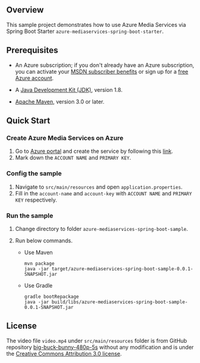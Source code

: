 ## Overview
This sample project demonstrates how to use Azure Media Services via Spring Boot Starter `azure-mediaservices-spring-boot-starter`. 

## Prerequisites

* An Azure subscription; if you don't already have an Azure subscription, you can activate your [MSDN subscriber benefits](https://azure.microsoft.com/en-us/pricing/member-offers/msdn-benefits-details/) or sign up for a [free Azure account](https://azure.microsoft.com/en-us/free/).

* A [Java Development Kit (JDK)](http://www.oracle.com/technetwork/java/javase/downloads/), version 1.8.

* [Apache Maven](http://maven.apache.org/), version 3.0 or later.

## Quick Start

### Create Azure Media Services on Azure

1. Go to [Azure portal](https://portal.azure.com/) and create the service by following this [link](https://docs.microsoft.com/en-us/azure/media-services/media-services-portal-create-account). 
2. Mark down the `ACCOUNT NAME` and `PRIMARY KEY`.
                                                                                                                                                                                                                                                                                               
### Config the sample

1. Navigate to `src/main/resources` and open `application.properties`.
2. Fill in the `account-name` and `account-key` with `ACCOUNT NAME` and `PRIMARY KEY` respectively. 

### Run the sample

1. Change directory to folder `azure-mediaservices-spring-boot-sample`.
2. Run below commands. 

   - Use Maven 

     ```
     mvn package
     java -jar target/azure-mediaservices-spring-boot-sample-0.0.1-SNAPSHOT.jar
     ```

   - Use Gradle 
   
     ```
     gradle bootRepackage
     java -jar build/libs/azure-mediaservices-spring-boot-sample-0.0.1-SNAPSHOT.jar
     ```

## License

The video file `video.mp4` under `src/main/resources` folder is from GitHub repository [big-buck-bunny-480p-5s](https://github.com/bower-media-samples/big-buck-bunny-480p-5s) without any modification and is under the [Creative Commons Attribution 3.0 license](http://creativecommons.org/licenses/by/3.0/).
